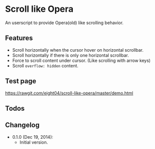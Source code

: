 Scroll like Opera
=================
An userscript to provide Opera(old) like scrolling behavior.

Features
--------
* Scroll horizontally when the cursor hover on horizontal scrollbar.
* Scroll horizontally if there is only one horizontal scrollbar.
* Force to scroll content under cursor. (Like scrolling with arrow keys)
* Scroll `overflow: hidden` content.

Test page
---------
<https://rawgit.com/eight04/scroll-like-opera/master/demo.html>

Todos
-----


Changelog
---------
* 0.1.0 (Dec 19, 2014):
	- Initial version.
